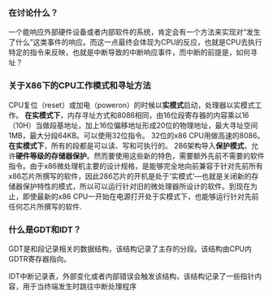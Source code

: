 ### 在讨论什么？

一个能响应外部硬件设备或者内部软件的系统，肯定会有一个方法来实现对“发生了什么”这类事件的响应。而这一点最终会体现为CPU的反应，也就是CPU去执行特定的指令来反映，也就是中断导致的中断响应事件，而中断的前提是，如何寻址？

### 关于X86下的CPU工作模式和寻址方法
CPU复位（reset）或加电（poweron）的时候以**实模式**启动，处理器以实模式工作。
**在实模式下**，内存寻址方式和8086相同，由16位段寄存器的内容乘以16（10H）当做段基地址，加上16位偏移地址形成20位的物理地址，最大寻址空间1MB，最大分段64KB。可以使用32位指令。
32位的x86 CPU用做高速的8086。
**在实模式下**，所有的段都是可以读、写和可执行的。
286架构导入**保护模式**，允许**硬件等级的存储器保护**。然而要使用这些新的特色，需要额外先前不需要的软件指令。由于x86微处理机主要的设计规格，是能够完全地向前兼容于针对先前所有x86芯片所撰写的软件，因此286芯片的开机是处于’实模式’—也就是关闭新的存储器保护特性的模式，所以可以运行针对旧的微处理器所设计的软件。到现在为止，即使最新的x86 CPU一开始在电源打开处于实模式下，也能够运行针对先前任何芯片所撰写的软件.


### 什么是GDT和IDT？

GDT是和段记录相关的数据结构，该结构记录了主存的分段。该结构由CPU内GDTR寄存器指向。

IDT中断记录表，外部变化或者内部错误会触发该结构，该结构记录了一些指针内容，用于当终端发生时跳往中断处理程序
